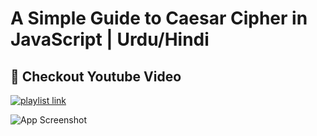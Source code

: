 
# A Simple Guide to Caesar Cipher in JavaScript | Urdu/Hindi

## 🔗 Checkout Youtube Video
[![playlist link](https://img.shields.io/badge/YouTube-FF0000?style=for-the-badge&logo=youtube&logoColor=white)](https://youtu.be/xfNByQXtWjc)


![App Screenshot](https://drive.google.com/uc?export=view&id=13y0wUmq-Cghvxt5VR1DlIQ4SJWkGo9nJ)
